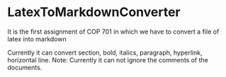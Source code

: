 # LatexToMarkdownConverter
It is the first assignment of COP 701 in which we have to convert a file of latex into markdown

Currently it can convert section, bold, italics, paragraph, hyperlink, horizontal line.
Note: Currently it can not ignore the comments of the documents.
